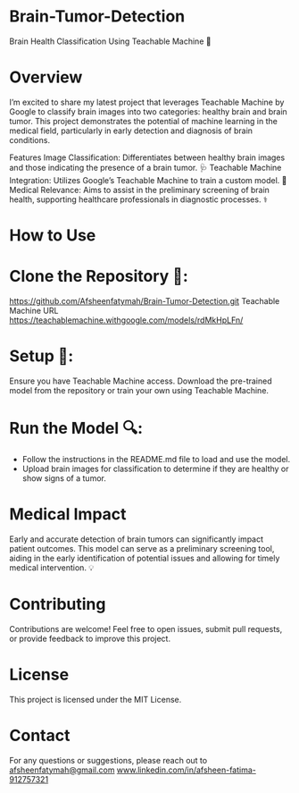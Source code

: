 # Brain-Tumor-Detection
Brain Health Classification Using Teachable Machine 🧠

# Overview
I’m excited to share my latest project that leverages Teachable Machine by Google to classify brain images into two categories: healthy brain and brain tumor. This project demonstrates the potential of machine learning in the medical field, particularly in early detection and diagnosis of brain conditions.

Features
Image Classification: Differentiates between healthy brain images and those indicating the presence of a brain tumor. 🩺
Teachable Machine Integration: Utilizes Google’s Teachable Machine to train a custom model. 🔬
Medical Relevance: Aims to assist in the preliminary screening of brain health, supporting healthcare professionals in diagnostic processes. ⚕️

# How to Use
# Clone the Repository 📁:
https://github.com/Afsheenfatymah/Brain-Tumor-Detection.git
Teachable Machine URL https://teachablemachine.withgoogle.com/models/rdMkHpLFn/

# Setup 🔧:
Ensure you have Teachable Machine access.
Download the pre-trained model from the repository or train your own using Teachable Machine.

# Run the Model 🔍:
* Follow the instructions in the README.md file to load and use the model.
* Upload brain images for classification to determine if they are healthy or show signs of a tumor.

# Medical Impact
Early and accurate detection of brain tumors can significantly impact patient outcomes. This model can serve as a preliminary screening tool, aiding in the early identification of potential issues and allowing for timely medical intervention. 💡

# Contributing
Contributions are welcome! Feel free to open issues, submit pull requests, or provide feedback to improve this project.

# License
This project is licensed under the MIT License.

# Contact
For any questions or suggestions, please reach out to 
afsheenfatymah@gmail.com
www.linkedin.com/in/afsheen-fatima-912757321
